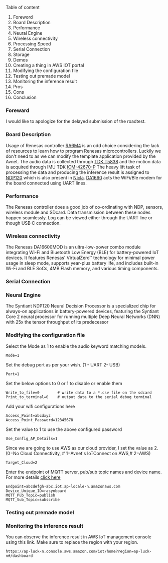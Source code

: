 Table of content
1.	Foreword
2.	Board Description
3.	Performance
4.	Neural Engine
5.	Wireless connectivity
6.	Processing Speed
7.	Serial Connection
8.	Storage
9.	Demos
10.	Creating a thing in AWS IOT portal
11.	Modifying the configuration file
12.	Testing out premade model
13.	Monitoring the inference result
14.	Pros
15.	Cons
16.	Conclusion
### Foreward
I would like to apologize for the delayed submission of the roadtest. 
### Board Description
Usage of Renesas controller [RA6M4](https://www.renesas.com/en/products/microcontrollers-microprocessors/ra-cortex-m-mcus/ra6m4-200mhz-arm-cortex-m33-trustzone-high-integration-ethernet-and-octaspi) is an odd choice considering the lack of resources to learn how to program Renesas microcontrollers. Luckily we don't need to as we can modify the template application provided by the Avnet.
The audio data is collected through [TDK T5838](https://invensense.tdk.com/products/digital/t5838/) and the motion data is acquired through IMU TDK [ICM-42670-P](https://invensense.tdk.com/products/motion-tracking/6-axis/icm-42670-p/)
The heavy lift task of processing the data and producing the inference result is assigned to [NDP120](https://www.syntiant.com/ndp120) which is also present in [Nicla](https://store-usa.arduino.cc/products/nicla-voice). 
[DA1660](https://www.renesas.com/en/products/wireless-connectivity/wi-fi/low-power-wi-fi/da16600mod-ultra-low-power-wi-fi-bluetooth-low-energy-combo-modules-battery-powered-iot-devices) acts the WiFi/Ble modem for the board connected using UART lines.

### Performance
The Renesas controller does a good job of co-ordinating with NDP, sensors, wireless module and SDcard. Data transmission between these nodes happen seamlessly. Log can be viewed either through the UART line or though USB C connection.

### Wireless connectivity
The Renesas DA16600MOD is an ultra-low-power combo module integrating Wi-Fi and Bluetooth Low Energy (BLE) for battery-powered IoT devices. It features Renesas' VirtualZero™ technology for minimal power usage in sleep mode, supports year-plus battery life, and includes built-in Wi-Fi and BLE SoCs, 4MB Flash memory, and various timing components.

### Serial Connection

### Neural Engine
The Syntiant NDP120 Neural Decision Processor is a specialized chip for always-on applications in battery-powered devices, featuring the Syntiant Core 2 neural processor for running multiple Deep Neural Networks (DNN) with 25x the tensor throughput of its predecessor

### Modifying the configuration file
Select the Mode as 1 to enable the audio keyword matching models.<br>
```
Mode=1
```
Set the debug port as per your wish. (1 - UART 2- USB)<br>
```
Port=1 
```
Set the below options to 0 or 1 to disable or enable them<br>
```
Write_to_file=0        # write data to a *.csv file on the sdcard
Print_to_terminal=0    # output data to the serial debug terminal
```
Add your wifi configurations here<br>
```
Access_Point=abcdxyz
Access_Point_Password=12345678
```
Set the value to 1 to use the above configured password<br>
```
Use_Config_AP_Details=1
```
Since we are going to use AWS as our cloud provider, I set the value as 2. (0=No Cloud Connectivity, #  1=Avnet's IoTConnect on AWS,#  2=AWS)<br>
```
Target_Cloud=2
```
Enter the endpoint of MQTT server, pub/sub topic names and device name. For more details [click here](https://github.com/Avnet/RASynBoard-Out-of-Box-Demo/blob/rasynboard_v2_tiny/docs/AWSIoTCore.md)<br>
```
Endpoint=abcdefgh-abc.iot.ap-locale-n.amazonaws.com
Device_Unique_ID=rasynboard
MQTT_Pub_Topic=publish
MQTT_Sub_Topic=subscribe
```

### Testing out premade model

### Monitoring the inference result
You can observe the inference result in AWS IoT management console using this link. Make sure to replace the region with your region. <br>
```
https://ap-luck-n.console.aws.amazon.com/iot/home?region=ap-luck-n#/dashboard
```
